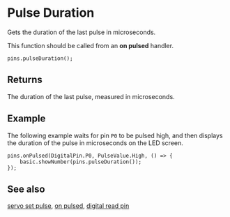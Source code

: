# Pulse Duration

Gets the duration of the last pulse in microseconds.

This function should be called from an **on pulsed** handler.

```sig
pins.pulseDuration();
```

## Returns

The duration of the last pulse, measured in microseconds.

## Example

The following example waits for pin `P0` to be pulsed high, and then displays the duration of the pulse in microseconds on the LED screen.

```blocks
pins.onPulsed(DigitalPin.P0, PulseValue.High, () => {
    basic.showNumber(pins.pulseDuration());
});
```

## See also

[servo set pulse](/reference/pins/servo-set-pulse), [on pulsed](/reference/pins/on-pulsed), [digital read pin](/reference/pins/digital-read-pin)